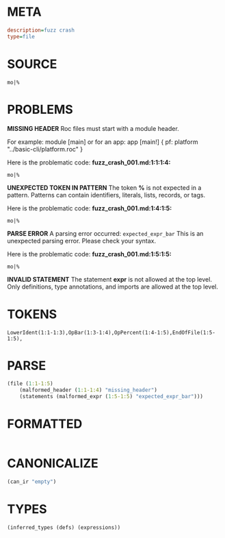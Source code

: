 # META
~~~ini
description=fuzz crash
type=file
~~~
# SOURCE
~~~roc
mo|%
~~~
# PROBLEMS
**MISSING HEADER**
Roc files must start with a module header.

For example:
        module [main]
or for an app:
        app [main!] { pf: platform "../basic-cli/platform.roc" }

Here is the problematic code:
**fuzz_crash_001.md:1:1:1:4:**
```roc
mo|%
```


**UNEXPECTED TOKEN IN PATTERN**
The token **%** is not expected in a pattern.
Patterns can contain identifiers, literals, lists, records, or tags.

Here is the problematic code:
**fuzz_crash_001.md:1:4:1:5:**
```roc
mo|%
```


**PARSE ERROR**
A parsing error occurred: `expected_expr_bar`
This is an unexpected parsing error. Please check your syntax.

Here is the problematic code:
**fuzz_crash_001.md:1:5:1:5:**
```roc
mo|%
```


**INVALID STATEMENT**
The statement **expr** is not allowed at the top level.
Only definitions, type annotations, and imports are allowed at the top level.

# TOKENS
~~~zig
LowerIdent(1:1-1:3),OpBar(1:3-1:4),OpPercent(1:4-1:5),EndOfFile(1:5-1:5),
~~~
# PARSE
~~~clojure
(file (1:1-1:5)
	(malformed_header (1:1-1:4) "missing_header")
	(statements (malformed_expr (1:5-1:5) "expected_expr_bar")))
~~~
# FORMATTED
~~~roc

~~~
# CANONICALIZE
~~~clojure
(can_ir "empty")
~~~
# TYPES
~~~clojure
(inferred_types (defs) (expressions))
~~~